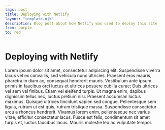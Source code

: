 ```yaml
---
tags: post
title: Deploying with Netlify
layout: "template.njk"
description: Blog post about how Netlify was used to deploy this site
from: purple
to: red
---
```


# Deploying with Netlify

Lorem ipsum dolor sit amet, consectetur adipiscing elit. Suspendisse viverra lacus vel ex convallis, sed vehicula nunc ultricies. Praesent eros mauris, pharetra in diam ac, consequat hendrerit mauris. Vestibulum ante ipsum primis in faucibus orci luctus et ultrices posuere cubilia curae; Duis ultrices vel sem vel finibus. Etiam vel eleifend turpis. Ut magna enim, dapibus dignissim tellus nec, luctus pretium nisi. Praesent accumsan luctus maximus. Quisque ultrices tincidunt sapien sed congue. Pellentesque sem ligula, rutrum ut est quis, rutrum tristique massa. Suspendisse consectetur arcu a rhoncus hendrerit. Vivamus lorem enim, pellentesque nec varius vitae, efficitur consectetur lacus. Fusce est felis, condimentum sit amet turpis et, luctus faucibus lacus. Mauris molestie leo ac vulputate tempor.